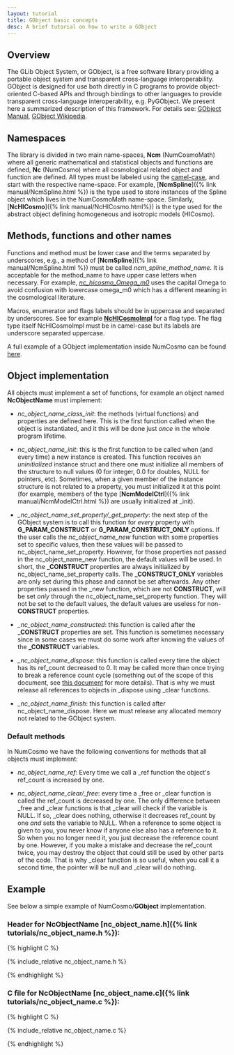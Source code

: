 ```yaml
---
layout: tutorial
title: GObject basic concepts 
desc: A brief tutorial on how to write a GObject
---
```


## Overview

The GLib Object System, or GObject, is a free software library providing a
portable object system and transparent cross-language interoperability. GObject
is designed for use both directly in C programs to provide object-oriented
C-based APIs and through bindings to other languages to provide transparent
cross-language interoperability, e.g. PyGObject. We present here a summarized
description of this framework. For details see:
[GObject Manual](https://developer.gnome.org/gobject/stable/),
[GObject Wikipedia](https://en.wikipedia.org/wiki/GObject).

## Namespaces

The library is divided in two main name-spaces, **Ncm** (NumCosmoMath) where all
generic mathematical and statistical objects and functions are defined, **Nc** 
(NumCosmo) where all cosmological related object and function are defined.
All types must be labeled using the 
[camel-case](https://en.wikipedia.org/wiki/CamelCase), 
and start with the respective name-space. For example, 
[**NcmSpline**]({% link manual/NcmSpline.html %}) is the type used
to store instances of the Spline object which lives in the NumCosmoMath
name-space. Similarly, [**NcHICosmo**]({% link manual/NcHICosmo.html%}) is the type 
used for the abstract object defining homogeneous and isotropic models (HICosmo).

## Methods, functions and other names

Functions and method must be lower case and the terms separated by underscores,
e.g., a method of [**NcmSpline**]({% link manual/NcmSpline.html %}) must be called *ncm_spline_method_name*. It is 
acceptable for the method_name to have upper case letters when necessary.
For example, [*nc_hicosmo_Omega_m0*](/manual/NcHICosmo.html#nc-hicosmo-Omega-m0)
uses the capital Omega to avoid confusion with lowercase omega_m0 which has
a different meaning in the cosmological literature.

Macros, enumerator and flags labels should be in uppercase and separated by 
underscores. See for example [**NcHICosmoImpl**](/manual/NcHICosmo.html#NcHICosmoImpl)
for a flag type. The flag type itself NcHICosmoImpl must be in camel-case
but its labels are underscore separated uppercase.

A full example of a GObject implementation inside NumCosmo can be found
[here](/manual/NcmModel.html#NcmModel.description).

## Object implementation

All objects must implement a set of functions, for example an object named
**NcObjectName** must implement:

- *nc_object_name_class_init*: the methods (virtual functions) and properties are
  defined here. This is the first function called when the object is
  instantiated, and it this will be done just _once_ in the whole program lifetime.

- *nc_object_name_init*: this is the first function to be called when (and
  every time) a new instance is created. This function receives an 
  _uninitialized_
  instance struct and there one must initialize all members of the structure to
  null values (0 for integer, 0.0 for doubles, NULL for pointers, etc). Sometimes,
  when a given member of the instance structure is not related to a property, you
  must initialized it at this point (for example, members of the type [**NcmModelCtrl**]({% link manual/NcmModelCtrl.html %}) 
  are usually initialized at _init).

- *_nc_object_name_set_property/_get_property*: the next step of the GObject system is to call
  this function for _every_ property with **G_PARAM_CONSTRUCT**
  or **G_PARAM_CONSTRUCT_ONLY** options. If the user calls the *nc_object_name_new*
  function with some properties set to specific values, then these values will be
  passed to nc_object_name_set_property. However, for those properties not passed
  in the nc_object_name_new function, the default values will be used. In short,
  the **\_CONSTRUCT** properties are always initialized by nc_object_name_set_property
  calls. The **\_CONSTRUCT_ONLY** variables are only set during this phase and cannot
  be set afterwards. Any other properties passed in the _new function, which are
  not **CONSTRUCT**, will be set _only_ through the 
  nc_object_name_set_property function. They will not be set to the default values, 
  the default values are useless for non-**CONSTRUCT** properties.

- *_nc_object_name_constructed*: this function is called after the **_CONSTRUCT**
  properties are set. This function is sometimes necessary since in some
  cases we must do some work after knowing the values of the **_CONSTRUCT** variables.

- *_nc_object_name_dispose*: this function is called every time the object has its
  ref_count decreased to 0. It may be called more than once trying to break a
  reference count cycle (something out of the scope of this document, see 
  [this document](https://developer.gnome.org/gobject/stable/gobject-memory.html)
  for more details). That is why we must release all references to objects in 
  _dispose using _clear functions.

- *_nc_object_name_finish*: this function is called after nc_object_name_dispose.
  Here we must release any allocated memory not related to the GObject system. 

### Default methods

In NumCosmo we have the following conventions for methods that all objects must implement:

- *nc_object_name_ref*: Every time we call a _ref function the object's ref_count is increased by one.

- *nc_object_name_clear/_free*: every time a _free or _clear function is
  called the ref_count is decreased by one. The only difference between _free and
  _clear functions is that _clear will check if the variable is NULL. If so,
  _clear does nothing, otherwise it decreases ref_count by one 
  *and* sets the
  variable to NULL. When a reference to some object is given to you, you never
  know if anyone else also has a reference to it. So when you no longer need it,
  you just decrease the reference count by one. However, if you make a mistake and
  decrease the ref_count twice, you may destroy the object that could still be
  used by other parts of the code. That is why _clear function is so useful, when
  you call it a second time, the pointer will be null and _clear will do nothing.

## Example

See below a simple example of NumCosmo/**GObject** implementation.

### Header for NcObjectName [nc_object_name.h]({% link tutorials/nc_object_name.h %}):

{% highlight C %}

{% include_relative nc_object_name.h %}

{% endhighlight %}

### C file for NcObjectName [nc_object_name.c]({% link tutorials/nc_object_name.c %}):

{% highlight C %}

{% include_relative nc_object_name.c %}

{% endhighlight %}


